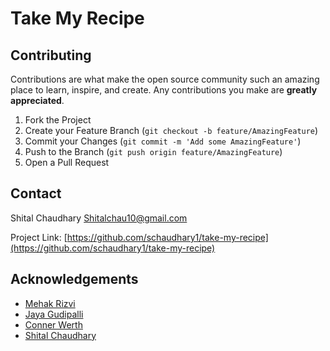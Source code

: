 # Take My Recipe

<!-- PROJECT LOGO 
<br />
<p align="center">
  <a href="https://github.com/schaudhary1/take-my-recipe">
    <img src="images/logo.png" alt="Logo" width="80" height="80">
  </a>

  <h3 align="center">Take My Recipe/h3>

  <p align="center">
    project_description
    <br />
    <a href="https://github.com/schaudhary1/take-my-recipe"><strong>Explore the docs »</strong></a>
    <br />
    <br />
    <a href="https://github.com/schaudhary1/take-my-recipe">View Demo</a>
    ·
    <a href="https://github.com/schaudhary1/take-my-recipe/issues">Report Bug</a>
    ·
    <a href="https://github.com/schaudhary1/take-my-recipe/issues">Request Feature</a>
  </p>
</p>
-->


<!-- TABLE OF CONTENTS 
<details open="open">
  <summary><h2 style="display: inline-block">Table of Contents</h2></summary>
  <ol>
    <li>
      <a href="#about-the-project">About The Project</a>
      <ul>
        <li><a href="#built-with">Built With</a></li>
      </ul>
    </li>
    <li>
      <a href="#getting-started">Getting Started</a>
      <ul>
        <li><a href="#prerequisites">Prerequisites</a></li>
        <li><a href="#installation">Installation</a></li>
      </ul>
    </li>
    <li><a href="#usage">Usage</a></li>
    <li><a href="#roadmap">Roadmap</a></li>
    <li><a href="#contributing">Contributing</a></li>
    <li><a href="#license">License</a></li>
    <li><a href="#contact">Contact</a></li>
    <li><a href="#acknowledgements">Acknowledgements</a></li>
  </ol>
</details>
-->


<!-- ABOUT THE PROJECT 
## About The Project

[![Product Name Screen Shot][product-screenshot]](https://example.com)

Here's a blank template to get started:
**To avoid retyping too much info. Do a search and replace with your text editor for the following:**
`schaudhary1`, `take-my-recipe`, `twitter_handle`, `Shitalchau10@gmail.com`, `project_title`, `project_description`


### Built With

* []()
* []()
* []()

-->

<!-- GETTING STARTED 
## Getting Started

To get a local copy up and running follow these simple steps.

### Prerequisites

This is an example of how to list things you need to use the software and how to install them.
* npm
  ```sh
  npm install npm@latest -g
  ```

### Installation

1. Clone the repo
   ```sh
   git clone https://github.com/schaudhary1/take-my-recipe.git
   ```
2. Install NPM packages
   ```sh
   npm install
   ```

-->

<!-- USAGE EXAMPLES 
## Usage

Use this space to show useful examples of how a project can be used. Additional screenshots, code examples and demos work well in this space. You may also link to more resources.

_For more examples, please refer to the [Documentation](https://example.com)_

-->
<!-- CONTRIBUTING -->
## Contributing

Contributions are what make the open source community such an amazing place to learn, inspire, and create. Any contributions you make are **greatly appreciated**.

1. Fork the Project
2. Create your Feature Branch (`git checkout -b feature/AmazingFeature`)
3. Commit your Changes (`git commit -m 'Add some AmazingFeature'`)
4. Push to the Branch (`git push origin feature/AmazingFeature`)
5. Open a Pull Request


<!-- CONTACT -->
## Contact

Shital Chaudhary
Shitalchau10@gmail.com

Project Link: [https://github.com/schaudhary1/take-my-recipe](https://github.com/schaudhary1/take-my-recipe)



<!-- ACKNOWLEDGEMENTS -->
## Acknowledgements

- [Mehak Rizvi](https://github.com/mehak-zehra) 
- [Jaya Gudipalli](https://github.com/jaya1983)
- [Conner Werth](https://github.com/Connorw2222)
- [Shital Chaudhary](https://github.com/CHAUDHARYS1)





<!-- MARKDOWN LINKS & IMAGES -->
<!-- https://www.markdownguide.org/basic-syntax/#reference-style-links -->
[contributors-shield]: https://img.shields.io/github/contributors/schaudhary1/repo.svg?style=for-the-badge
[contributors-url]: https://github.com/schaudhary1/take-my-recipe/graphs/contributors
[forks-shield]: https://img.shields.io/github/forks/schaudhary1/repo.svg?style=for-the-badge
[forks-url]: https://github.com/schaudhary1/take-my-recipe/network/members
[stars-shield]: https://img.shields.io/github/stars/schaudhary1/repo.svg?style=for-the-badge
[stars-url]: https://github.com/schaudhary1/take-my-recipe/stargazers
[issues-shield]: https://img.shields.io/github/issues/schaudhary1/repo.svg?style=for-the-badge
[issues-url]: https://github.com/schaudhary1/take-my-recipe/issues
[license-shield]: https://img.shields.io/github/license/schaudhary1/repo.svg?style=for-the-badge
[license-url]: https://github.com/schaudhary1/take-my-recipe/blob/master/LICENSE.txt
[linkedin-shield]: https://img.shields.io/badge/-LinkedIn-black.svg?style=for-the-badge&logo=linkedin&colorB=555
[linkedin-url]: https://linkedin.com/in/schaudhary1
